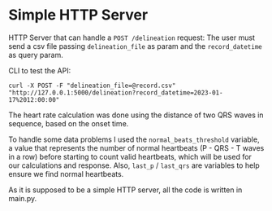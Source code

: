# Simple HTTP Server

HTTP Server that can handle a `POST /delineation` request:
The user must send a csv file passing `delineation_file` as param and the `record_datetime` as query param.


CLI to test the API:
````
curl -X POST -F "delineation_file=@record.csv" "http://127.0.0.1:5000/delineation?record_datetime=2023-01-17%2012:00:00"
````

The heart rate calculation was done using the distance of two QRS waves in sequence, based on the onset time.

To handle some data problems I used the `normal_beats_threshold` variable, a value that represents the number of normal heartbeats (P - QRS - T waves in a row) before starting to count valid heartbeats, which will be used for our calculations and response. Also, `last_p` / `last_qrs` are variables to help ensure we find normal heartbeats. 

As it is supposed to be a simple HTTP server, all the code is written in main.py.